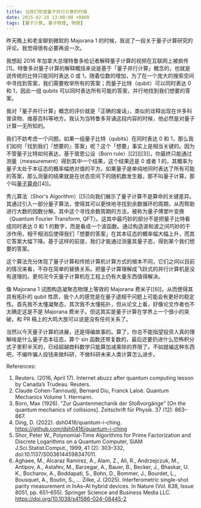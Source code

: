 ```yaml
---
title: 当我们吹嘘量子并行计算的时候
date: 2025-02-28 13:00:00 +0800
tags: [量子计算, 量子物理, 物理]
---
```


昨天晚上和老金聊到微软的 Majorana 1 的时候，我说了一段关于量子计算研究的评论。我觉得很有必要再说一次。

我想起 2016 年加拿大总理特鲁多给记者解释量子计算的视频在互联网上被疯传[1]。特鲁多对量子计算的解释概括来说是基于「量子并行计算」概念的，也就是说传统的比特只能同时表达 0 或 1，随着位数的增加，为了在一个庞大的搜索空间中寻找到答案，我们需要枚举所有的答案；而量子比特（qubit）可以同时表达 0 和 1，因此一组 qubits 可以同时表达所有可能的答案，并行地找到我们想要的答案。

我对「量子并行计算」概念的评价就是「正确的废话」，类似的诠释出现在许多科普读物、维基百科等地方。我认为当特鲁多背诵这段内容的时候，他必然是对量子计算一无所知的。

我们不妨考虑一个问题。如果一组量子比特（qubits）在同时表达 0 和 1，那么我们如何「找到我们『想要的』答案」呢？这个「想要」事实上是相当关键的。因为不管量子比特如何表达，基于玻恩公设（Born rule）[[2]][[3]]，你最终只能通过测量（measurement）得到其中一个结果，这个结果还是 0 或者 1 的，其概率为量子太处于本征态的概率幅绝对值的平方。如果量子是单纯地同时表达了所有可能的答案，那么测量的结果就是在状态空间下的随机数发生器，那不叫量子计算，那个叫[量子算命](/2019/11/13/quantum-poe)[[4]]。

秀儿算法（Shor's Algorithm）[[5]]向我们展示了量子计算不是算命的关键差异。其通过引入一部分量子算法，使得其可以更快地寻找到余数循环的周期，从而帮助进行大数的因数分解。其中这个寻找余数周期的方法，被称为量子傅里叶变换（Quantum Fourier Transform, QFT）。这其中最巧妙的部分不是把量子比特看成同时表达 0 和 1 的数字，而是看成一个波函数。通过构造波和波之间巧妙的干涉作用，相干相消后使得我们「想要的答案」在其本征态的概率幅大幅上升，而其它答案大幅下降。基于这样的前提，我们才能通过测量其量子态，得到某个我们想要的答案。

这个算法充分体现了量子计算和传统计算机计算方式的根本不同，它们之间以目前的情况来看，不存在简单的替换关系。把量子计算理解成飞跃式的并行计算机是没有道理的。更何况今天量子计算机在工程上仍有大量东西值得解决。

像 Majorana 1 试图构造凝聚态物理上等效的 Majorana 费米子[[6]]，从而使得其具有拓扑的 qubit 性质，我个人的感觉是在量子退相干问题上可能会有更好的稳定性。首先我不太懂凝聚态，其次我不太懂拓扑，但从论文上看，好像论文作者也不太确定这是不是 Majorana 费米子。但这其实是量子计算在学界上一个很小的突破，和 PR 稿上的大鸣大放可以说是没有任何关系了。

当然以今天量子计算的进展，还是得编故事的。算了，你总不能指望投资人真的理解啥是什么量子态本征态，算个 sin 函数还带复数的，最后还要扔进什么恐怖积分式子里积半天的，已经超越商科数学只能算加减乘除的界限了。不如就编这种东西吧，不编咋骗人投钱来做科研，不做科研未来人类计算怎么进步。

References:

1. Reuters. (2016, April 17). Internet abuzz after quantum computing lesson by Canada’s Trudeau. Reuters.
2. Claude Cohen-Tannoudji, Bernard Diu, Franck Laloë. Quantum Mechanics Volume 1. Hermann.
3.  Born, Max (1926). "Zur Quantenmechanik der Stoßvorgänge" [On the quantum mechanics of collisions]. Zeitschrift für Physik. 37 (12): 863–867.
4. Ding, D. (2022). dsh0416/quantum-i-ching. https://github.com/dsh0416/quantum-i-ching
5. Shor, Peter W., Polynomial-Time Algorithms for Prime Factorization and Discrete Logarithms on a Quantum Computer, SIAM J.Sci.Statist.Comput., 1999, 41 (2): 303–332, doi:10.1137/S0036144598347011.
6. Aghaee, M., Alcaraz Ramirez, A., Alam, Z., Ali, R., Andrzejczuk, M., Antipov, A., Astafev, M., Barzegar, A., Bauer, B., Becker, J., Bhaskar, U. K., Bocharov, A., Boddapati, S., Bohn, D., Bommer, J., Bourdet, L., Bousquet, A., Boutin, S., … Zilke, J. (2025). Interferometric single-shot parity measurement in InAs–Al hybrid devices. In Nature (Vol. 638, Issue 8051, pp. 651–655). Springer Science and Business Media LLC. https://doi.org/10.1038/s41586-024-08445-2
